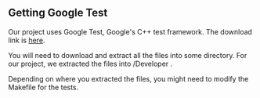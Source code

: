 ## Getting Google Test

Our project uses Google Test, Google's C++ test framework. The download link is [here](https://github.com/google/googletest "Google Test GitHub").  

You will need to download and extract all the files into some directory.  For our project, we extracted the files into /Developer .

Depending on where you extracted the files, you might need to modify the Makefile for the tests.
